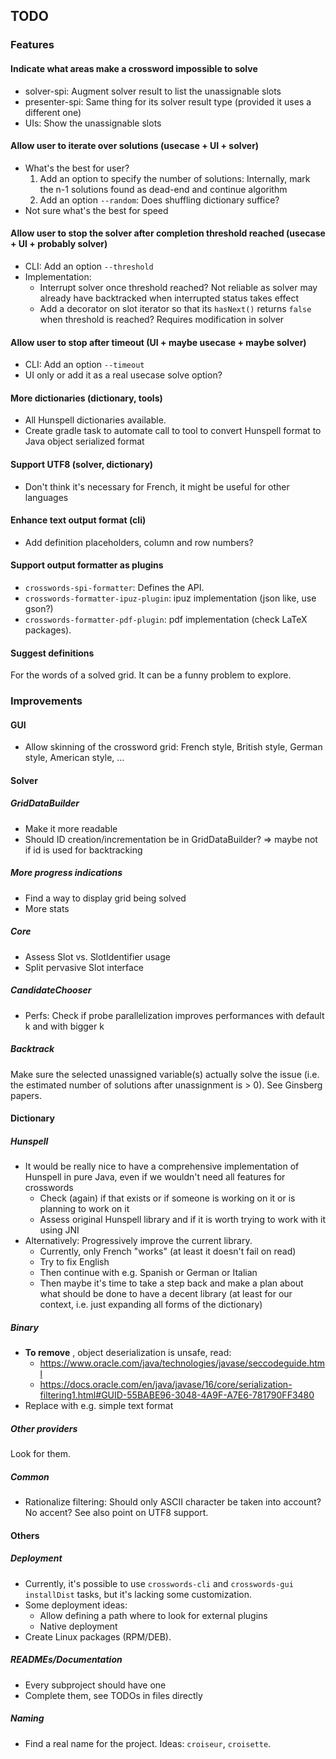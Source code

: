 ## TODO

### Features

#### Indicate what areas make a crossword impossible to solve

- solver-spi: Augment solver result to list the unassignable slots
- presenter-spi: Same thing for its solver result type (provided it uses a different one)
- UIs: Show the unassignable slots

#### Allow user to iterate over solutions (usecase + UI + solver)

- What's the best for user?
  1. Add an option to specify the number of solutions: Internally, mark the n-1 solutions found as
     dead-end and continue algorithm
  2. Add an option `--random`: Does shuffling dictionary suffice?
- Not sure what's the best for speed

#### Allow user to stop the solver after completion threshold reached (usecase + UI + probably solver)

- CLI: Add an option `--threshold`
- Implementation:
  - Interrupt solver once threshold reached? Not reliable as solver may already have backtracked
    when interrupted status takes effect
  - Add a decorator on slot iterator so that its `hasNext()` returns `false` when threshold is
    reached? Requires modification in solver

#### Allow user to stop after timeout (UI + maybe usecase + maybe solver)

- CLI: Add an option `--timeout`
- UI only or add it as a real usecase solve option?

#### More dictionaries (dictionary, tools)

- All Hunspell dictionaries available.
- Create gradle task to automate call to tool to convert Hunspell format to Java object serialized
  format

#### Support UTF8 (solver, dictionary)

- Don't think it's necessary for French, it might be useful for other languages

#### Enhance text output format (cli)

- Add definition placeholders, column and row numbers?

#### Support output formatter as plugins

- `crosswords-spi-formatter`: Defines the API.
- `crosswords-formatter-ipuz-plugin`: ipuz implementation (json like, use gson?)
- `crosswords-formatter-pdf-plugin`: pdf implementation (check LaTeX packages).

#### Suggest definitions

For the words of a solved grid. It can be a funny problem to explore.

### Improvements

#### GUI

- Allow skinning of the crossword grid: French style, British style, German style, American 
  style, ...

#### Solver

##### GridDataBuilder

- Make it more readable
- Should ID creation/incrementation be in GridDataBuilder? => maybe not if id is used for
  backtracking

##### More progress indications

- Find a way to display grid being solved
- More stats

##### Core

- Assess Slot vs. SlotIdentifier usage
- Split pervasive Slot interface

##### CandidateChooser

- Perfs: Check if probe parallelization improves performances with default k and with bigger k

##### Backtrack

Make sure the selected unassigned variable(s) actually solve the issue (i.e. the estimated number of
solutions after unassignment is > 0). See Ginsberg papers.

#### Dictionary

##### Hunspell

- It would be really nice to have a comprehensive implementation of Hunspell in pure Java, even if
  we wouldn't need all features for crosswords
  - Check (again) if that exists or if someone is working on it or is planning to work on it
  - Assess original Hunspell library and if it is worth trying to work with it using JNI
- Alternatively: Progressively improve the current library.
  - Currently, only French "works" (at least it doesn't fail on read)
  - Try to fix English
  - Then continue with e.g. Spanish or German or Italian
  - Then maybe it's time to take a step back and make a plan about what should be done to have a
    decent library (at least for our context, i.e. just expanding all forms of the dictionary)

##### Binary

- **To remove** , object deserialization is unsafe, read:
  - https://www.oracle.com/java/technologies/javase/seccodeguide.html
  - https://docs.oracle.com/en/java/javase/16/core/serialization-filtering1.html#GUID-55BABE96-3048-4A9F-A7E6-781790FF3480
- Replace with e.g. simple text format

##### Other providers

Look for them.

##### Common

- Rationalize filtering: Should only ASCII character be taken into account? No accent? See also
  point on UTF8 support.

#### Others

##### Deployment

- Currently, it's possible to use `crosswords-cli` and `crosswords-gui` `installDist` tasks, but
  it's lacking some customization.
- Some deployment ideas:
  - Allow defining a path where to look for external plugins
  - Native deployment
- Create Linux packages (RPM/DEB).

##### READMEs/Documentation

- Every subproject should have one
- Complete them, see TODOs in files directly

##### Naming

- Find a real name for the project. Ideas: `croiseur`, `croisette`.